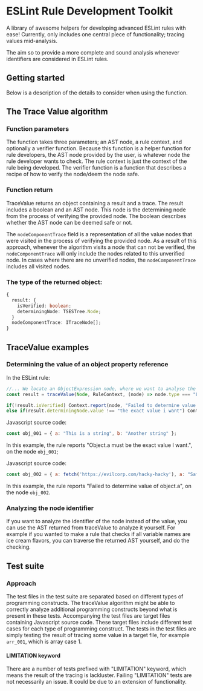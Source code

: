 # ESLint Rule Development Toolkit
A library of awesome helpers for developing advanced ESLint rules with ease! Currently, only includes one central piece of functionality; tracing values mid-analysis.

The aim so to provide a more complete and sound analysis whenever identifiers are considered in ESLint rules.

## Getting started

Below is a description of the details to consider when using the function.

## The Trace Value algorithm
### Function parameters
The function takes three parameters; an AST node, a rule context, and optionally a verifier function.
Because this function is a helper function for rule developers, the AST node provided by the user, is whatever node the rule developer wants to check.
The rule context is just the context of the rule being developed.
The verifier function is a function that describes a recipe of how to verify the node/deem the node safe.

### Function return
TraceValue returns an object containing a result and a trace. The result includes a boolean and an AST node.
This node is the determining node from the process of verifying the provided node.
The boolean describes whether the AST node can be deemed safe or not.

The `nodeComponentTrace` field is a representation of all the value nodes that were visited in the process of verifying the provided node.
As a result of this approach, whenever the algorithm visits a node that can not be verified, the `nodeComponentTrace` will only include the nodes related to this unverified node.
In cases where there are no unverified nodes, the `nodeComponentTrace` includes all visited nodes.

### The type of the returned object:
```typescript
{ 
  result: { 
    isVerified: boolean;
    determiningNode: TSESTree.Node;
  }
  nodeComponentTrace: ITraceNode[];
}
```

## TraceValue examples
### Determining the value of an object property reference

In the ESLint rule:
```javascript
//... We locate an ObjectExpression node, where we want to analyse the Literal's value of property a.
const result = traceValue(Node, RuleContext, (node) => node.type === "Literal");

if(!result.isVerified) Context.report(node, "Failed to determine value of object.a");
else if(result.determiningNode.value !== "the exact value i want") Context.report(node, "Object.a must be the exact value i want.");
```

Javascript source code:
```javascript
const obj_001 = { a: "This is a string", b: "Another string" };
```
In this example, the rule reports "Object.a must be the exact value I want.", on the node `obj_001`;

Javascript source code:
```javascript
const obj_002 = { a: fetch('https://evilcorp.com/hacky-hacky'), a: "Safe string" };
```
In this example, the rule reports "Failed to determine value of object.a", on the node `obj_002`.

### Analyzing the node identifier
If you want to analyze the identifier of the node instead of the value, you can use the AST returned from traceValue to analyze it yourself.
For example if you wanted to make a rule that checks if all variable names are ice cream flavors, you can traverse the returned AST yourself, and do the checking.

## Test suite
### Approach
The test files in the test suite are separated based on different types of programming constructs.
The traceValue algorithm might be able to correctly analyze additional programming constructs beyond what is present in these tests.
Accompanying the test files are target files containing Javascript source code.
These target files include different test cases for each type of programming construct.
The tests in the test files are simply testing the result of tracing some value in a target file, for example `arr_001`, which is array case 1.

#### LIMITATION keyword
There are a number of tests prefixed with "LIMITATION" keyword, which means the result of the tracing is lackluster.
Failing "LIMITATION" tests are not necessarily an issue. It could be due to an extension of functionality.